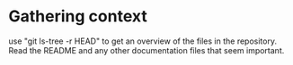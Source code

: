 # Gathering context
use "git ls-tree -r HEAD" to get an overview of the files in the repository. Read the README and any other documentation files that seem important. 
